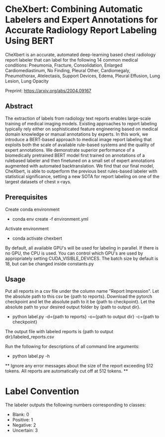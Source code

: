 
# CheXbert: Combining Automatic Labelers and Expert Annotations for Accurate Radiology Report Labeling Using BERT

CheXbert is an accurate, automated deep-learning based chest radiology report labeler that can label for the following 14 common medical conditions: Pneumonia, Fracture, Consolidation, Enlarged Cardiomediastinum, No Finding, Pleural Other, Cardiomegaly, Pneumothorax, Atelectasis, Support Devices, Edema, Pleural Effusion, Lung Lesion, Lung Opacity

Preprint: https://arxiv.org/abs/2004.09167

## Abstract

The extraction of labels from radiology text reports enables large-scale training of medical imaging models. Existing approaches to report labeling typically rely either on sophisticated feature engineering based on medical domain knowledge or manual annotations by experts. In this work, we introduce a BERT-based approach to medical image report labeling that exploits both the scale of available rule-based systems and the quality of expert annotations. We demonstrate superior performance of a biomedically pretrained BERT model first trained on annotations of a rulebased labeler and then finetuned on a small set of expert annotations augmented with automated backtranslation. We find that our final model, CheXbert, is able to outperform the previous best rules-based labeler with statistical significance, setting a new SOTA for report labeling on one of the largest datasets of chest x-rays.

## Prerequisites 

Create conda environment

- conda env create -f environment.yml

Activate environment

- conda activate chexbert

By default, all available GPU's will be used for labeling in parallel. If there is no GPU, the CPU is used. You can control which GPU's are used by appropriately setting CUDA_VISIBLE_DEVICES. The batch size by default is 18, but can be changed inside constants.py

## Usage

Put all reports in a csv file under the column name "Report Impression". Let the absolute path to this csv be {path to reports}. Download the pytorch checkpoint and let the absolute path to it be {path to checkpoint}. Let the absolute path to your desired output folder by {path to output dir}. 

- python label.py -d={path to reports} -o={path to output dir} -c={path to checkpoint} 

The output file with labeled reports is {path to output dir}/labeled_reports.csv

Run the following for descriptions of all command line arguments:

- python label.py -h

** Ignore any error messages about the size of the report exceeding 512 tokens. All reports are automatically cut off at 512 tokens. **

# Label Convention

The labeler outputs the following numbers corresponding to classes:

- Blank: 0
- Positive: 1
- Negative: 2
- Uncertain: 3
